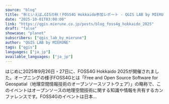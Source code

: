 ```yaml
---
source: "blog"
title: "秋といえば…GISの秋！FOSS4G Hokkaido参加レポート - QGIS LAB by MIERUNE"
date: "2025-10-01T03:00:00"
link: "https://qgis.mierune.co.jp/posts/blog_foss4g_hokkaido_2025"
draft: "false"
showcase: "planet"
subscribers: ["qgis_lab_by_mierune"]
author: "QGIS LAB by MIERUNE"
tags: ["qgis"]
languages: ["ja_jp"]
available_languages: ["ja_jp"]
---
```


はじめに2025年9月26日・27日に、FOSS4G Hokkaido 2025が開催されました。オープニングの様子FOSS4Gとは「Free and Open Source Software for Geospatial（地理空間情報技術のオープンソースソフトウェア）」の略称で、このイベントはオープンソースの地理空間技術に関する知識や情報を共有するカンファレンスです。FOSS4Gのイベントは日本...
